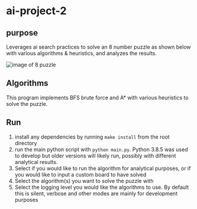 # ai-project-2

## purpose

Leverages ai search practices to solve an 8 number puzzle as shown below with various algorithms & heuristics, and analyzes the results.

![image of 8 puzzle](https://lh3.googleusercontent.com/proxy/d1o2xjQv_59eKJ2SxYTPtlE_22_SUVB3opvy4niRVH2xwswi181tmKyMw4EugGtSIwdEHFadgD0YnCb0Pp1SVqQRl4Mgw5XvDmgt_UBZ35k1SyUJUw)

## Algorithms

This program implements BFS brute force and A\* with various heuristics to solve the puzzle.

## Run

1. install any dependencies by running `make install` from the root directory
2. run the main python script with `python main.py`. Python 3.8.5 was used to develop but older versions will likely run, possibly with different analytical results.
3. Select if you would like to run the algorithm for analytical purposes, or if you would like to input a custom board to have solved
4. Select the algorithm(s) you want to solve the puzzle with
5. Select the logging level you would like the algorithms to use. By default this is silent, verbose and other modes are mainly for development purposes
